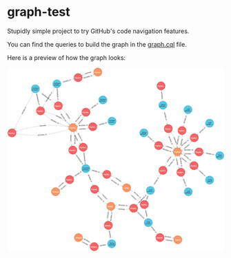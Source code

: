 # graph-test

Stupidly simple project to try GitHub's code navigation features.

You can find the queries to build the graph in the [graph.cql](graph.cql) file.

Here is a preview of how the graph looks:

![](graph.png)